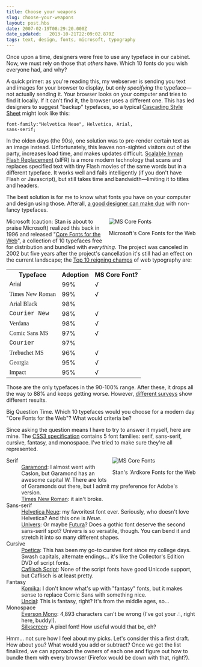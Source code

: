 ```yaml
---
title: Choose your weapons
slug: choose-your-weapons
layout: post.hbs
date: 2007-02-19T08:29:20.000Z
date_updated:   2013-10-21T22:09:02.879Z
tags: text, design, fonts, microsoft, typography
---
```


Once upon a time, designers were free to use any typeface in our cabinet. Now, we must rely on those that <em>others</em> have. Which 10 fonts do you wish everyone had, and why?<!--more-->

A quick primer: as you're reading this, my webserver is sending you text and images for your browser to display, but only <em>specifying</em> the typeface&mdash;not actually sending it. Your browser looks on your computer and tries to find it locally. If it can't find it, the browser uses a different one. This has led designers to suggest "backup" typefaces, so a typical <a href="http://www.w3.org/Style/CSS/" title="CSS from the W3C">Cascading Style Sheet</a> might look like this:

<code>font-family:"Helvetica Neue", Helvetica, Arial, sans-serif;</code>

In the olden days (the 90s), one solution was to pre-render certain text as an image instead. Unfortunately, this leaves non-sighted visitors out of the party, increases load time, and makes updates difficult. <a href="http://www.mikeindustries.com/sifr/" title="sIFR from Mike Davidson">Scalable Inman Flash Replacement</a> (sIFR) is a more modern technology that scans and replaces specified text with tiny Flash movies of the same words but in a different typeface. It works well and fails intelligently (if you don't have Flash or Javascript), but still takes time and bandwidth&mdash;limiting it to titles and headers.

The best solution is for me to know what fonts you have on your computer and design using those. Afterall, <a href="http://www.informationarchitects.jp/the-web-is-all-about-typography-period" title="iA's now famous 'Web Design is 95% Typography">a good designer can make due</a> with non-fancy typefaces.

<div class="pullquote" style="float:right;"><img class="content" src="https://assets.stanifesto.blog/images/2007/02/mscorefonts.jpg" alt="MS Core Fonts"/><p class="small">Microsoft's Core Fonts for the Web</p></div>

Microsoft (caution: Stan is about to praise Microsoft) realized this back in 1996 and released "<a href="http://en.wikipedia.org/wiki/Core_fonts_for_the_Web" title="Core fonts for the web on Wikipedia">Core Fonts for the Web</a>", a collection of 10 typefaces free for distribution and bundled with <em>everything</em>. The project was canceled in 2002 but five years after the project's cancellation it's still had an effect on the current landscape; the <a href="http://www.visibone.com/font/FontResults.html" title="According to a Visibone survey...">Top 10 reigning champs</a> of web typography are:

<table style="width:100%;">
<tr><th>Typeface</th><th>Adoption</th><th>MS Core Font?</th></tr>
<tr><td style="font-family:Arial;">Arial</td><td>99%</td><td>√</td></tr>
<tr><td style="font-family:Times New Roman;">Times New Roman</td><td>99%</td><td>√</td></tr>
<tr><td style="font-family:Arial Black;">Arial Black</td><td>98%</td><td></td></tr>
<tr><td style="font-family:Courier New;">Courier New</td><td>98%</td><td>√</td></tr>
<tr><td style="font-family:Verdana;">Verdana</td><td>98%</td><td>√</td></tr>
<tr><td style="font-family:Comic Sans MS;">Comic Sans MS</td><td>97%</td><td>√</td></tr>
<tr><td style="font-family:Courier;">Courier</td><td>97%</td><td></td></tr>
<tr><td style="font-family:Trebuchet MS;">Trebuchet MS</td><td>96%</td><td>√</td></tr>
<tr><td style="font-family:Georgia;">Georgia</td><td>95%</td><td>√</td></tr>
<tr><td style="font-family:Impact;">Impact</td><td>95%</td><td>√</td></tr>
</table>
Those are the only typefaces in the 90-100% range. After these, it drops all the way to 88% and keeps getting worse. However, <a href="http://www.codestyle.org/css/font-family/sampler-CombinedResults.shtml" title="Codestyle's Combined Results">different surveys</a> show different results.

Big Question Time. Which 10 typefaces would you choose for a modern day "Core Fonts for the Web"? What would criteria be?

Since asking the question means I have to try to answer it myself, here are mine. The <a href="http://www.w3.org/TR/css3-fonts/#generic-font-families" title="More W3C anyone?">CSS3 specification</a> contains 5 font families: serif, sans-serif, cursive, fantasy, and monospace. I've tried to make sure they're all represented.

<div class="pullquote" style="float:right;"><img class="content" src="https://assets.stanifesto.blog/images/2007/02/stancorefonts.jpg" alt="MS Core Fonts"/><p class="small">Stan's 'Ardkore Fonts for the Web</p></div>

<dl>
<dt>Serif</dt>
<dd><a href="http://www.adobe.com/type/browser/P/P_1703.html" title="The 'Pro' is owned by Adobe">Garamond</a>: I almost went with Caslon, but Garamond has an awesome capital W. There are lots of Garamonds out there, but I admit my preference for Adobe's version.</dd>
<dd><a href="http://www.microsoft.com/typography/fonts/font.aspx?FID=9&FNAME=Times%20New%20Roman" title="Designed for The Times, no less">Times New Roman</a>: it ain't broke.</dd>
<dt>Sans-serif</dt>
<dd><a href="http://www.linotype.com/1266/neuehelvetica-family.html" title="Linotype.com">Helvetica Neue</a>: my favoritest font ever. Seriously, who doesn't love Helvetica? And this one is <em>Neue</em>.</dd>
<dd><a href="http://www.linotype.com/1828/univers.html" title="Linotype.com">Univers</a>: Or maybe <a href="http://www.linotype.com/472/futura-family.html" title="More Linotype.com">Futura</a>? Does a gothic font deserve the second sans-serif spot? Univers is so versatile, though. You can bend it and stretch it into so many different shapes.</dd>
<dt>Cursive</dt>
<dd><a href="http://www.linotype.com/1351/poetica-family.html" title="Linotype.com">Poetica</a>: This has been my go-to cursive font since my college days. Swash capitals, alternate endings... it's like the Collector's Edition DVD of script fonts.</dd>
<dd><a href="http://www.adobe.com/type/browser/P/P_1725.html" title="Crap, Adobe owns it?">Caflisch Script</a>: None of the script fonts have good Unicode support, but Caflisch is at least pretty.</dd>
<dt>Fantasy</dt>
<dd><a href="http://apostrophiclab.pedroreina.net/" title="Apostrophic Labs, sort  of">Komika</a>: I don't know what's up with "fantasy" fonts, but it makes sense to replace Comic Sans with something nice.</dd>
<dd><a href="http://en.wikipedia.org/wiki/Uncial" title="Uncial on Wikipedia">Uncial</a>: This is fantasy, right? It's from the middle ages, so...</dd>
<dt>Monospace</dt>
<dd><a href="http://www.evertype.com/emono/" title="EverType.com">Everson Mono</a>: 4,893 characters can't be wrong (I've got your &there4;, right here, buddy!).</dd>
<dd><a href="http://www.0sil8.com/episodes/silkscreen/index.html" title="0sil8.com">Silkscreen</a>: A pixel font! How useful would that be, eh?</dd>
</dl>

Hmm... not sure how I feel about my picks. Let's consider this a first draft. How about you? What would you add or subtract? Once we get the list finalized, we can approach the owners of each one and figure out how to bundle them with every browser (Firefox would be down with that, right?).
